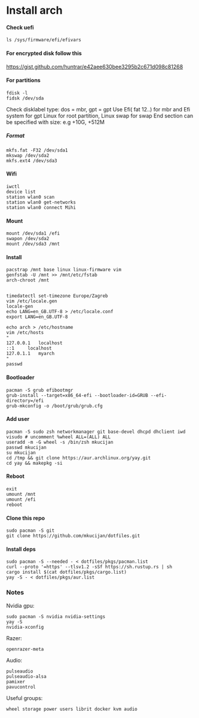# Install arch

#### Check uefi

```
ls /sys/firmware/efi/efivars
```

#### For encrypted disk follow this
https://gist.github.com/huntrar/e42aee630bee3295b2c671d098c81268

#### For partitions

```
fdisk -l
fidsk /dev/sda
```

Check disklabel type: dos = mbr, gpt = gpt
Use Efi( fat 12..) for mbr and Efi system for gpt
Linux for root partition, Linux swap for swap
End section can be specified with size: e.g +10G, +512M

##### Format

```
mkfs.fat -F32 /dev/sda1
mkswap /dev/sda2
mkfs.ext4 /dev/sda3
```

#### Wifi

```
iwctl
device list
station wlan0 scan
station wlan0 get-networks
station wlan0 connect Mihi
```

#### Mount

```
mount /dev/sda1 /efi
swapon /dev/sda2
mount /dev/sda3 /mnt
```

#### Install

```
pacstrap /mnt base linux linux-firmware vim
genfstab -U /mnt >> /mnt/etc/fstab
arch-chroot /mnt


timedatectl set-timezone Europe/Zagreb
vim /etc/locale.gen
locale-gen
echo LANG=en_GB.UTF-8 > /etc/locale.conf
export LANG=en_GB.UTF-8

echo arch > /etc/hostname
vim /etc/hosts
"
127.0.0.1	localhost
::1		localhost
127.0.1.1	myarch
"
passwd

```

#### Bootloader

```
pacman -S grub efibootmgr
grub-install --target=x86_64-efi --bootloader-id=GRUB --efi-directory=/efi
grub-mkconfig -o /boot/grub/grub.cfg
```

#### Add user

```
pacman -S sudo zsh networkmanager git base-devel dhcpd dhclient iwd
visudo # uncomment %wheel ALL=(ALL) ALL
useradd -m -G wheel -s /bin/zsh mkucijan
passwd mkucijan
su mkucijan
cd /tmp && git clone https://aur.archlinux.org/yay.git
cd yay && makepkg -si
```

#### Reboot

```
exit
umount /mnt
umount /efi
reboot
```

#### Clone this repo

```
sudo pacman -S git
git clone https://github.com/mkucijan/dotfiles.git
```

#### Install deps

```
sudo pacman -S --needed - < dotfiles/pkgs/pacman.list
curl --proto '=https' --tlsv1.2 -sSf https://sh.rustup.rs | sh
cargo install $(cat dotfiles/pkgs/cargo.list)
yay -S - < dotfiles/pkgs/aur.list
```

### Notes

Nvidia gpu:

```
sudo pacman -S nvidia nvidia-settings
yay -S
nvidia-xconfig
```

Razer:

```
openrazer-meta
```

Audio:

```
pulseaudio
pulseaudio-alsa
pamixer
pavucontrol
```

Useful groups:
```
wheel storage power users librit docker kvm audio
```
